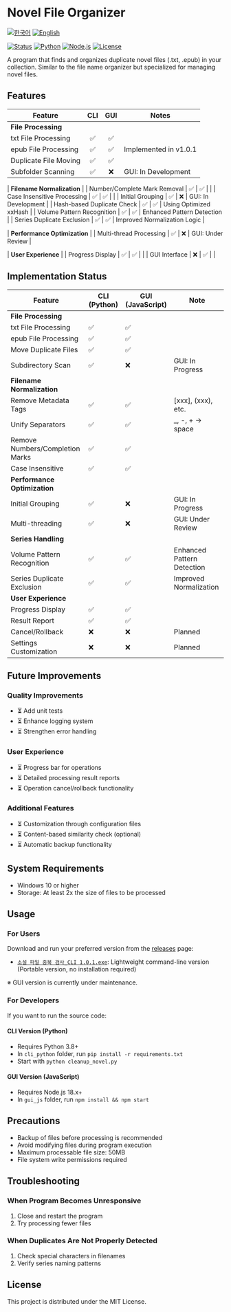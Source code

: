 # Novel File Organizer

[![한국어](https://img.shields.io/badge/언어-한국어-blue.svg)](README.md)
[![English](https://img.shields.io/badge/Language-English-blue.svg)](README_EN.md)

[![Status](https://img.shields.io/badge/status-completed-green)](README_EN.md)
[![Python](https://img.shields.io/badge/Python-3.8+-blue)](https://www.python.org/)
[![Node.js](https://img.shields.io/badge/Node.js-18.x-green)](https://nodejs.org/)
[![License](https://img.shields.io/badge/License-MIT-lightgrey)](LICENSE)

A program that finds and organizes duplicate novel files (.txt, .epub) in your collection.
Similar to the file name organizer but specialized for managing novel files.

## Features

| Feature | CLI | GUI | Notes |
|---|:---:|:---:|---|
| **File Processing** |
| txt File Processing | ✅ | ✅ | |
| epub File Processing | ✅ | ✅ | Implemented in v1.0.1 |
| Duplicate File Moving | ✅ | ✅ | |
| Subfolder Scanning | ✅ | ❌ | GUI: In Development |

| **Filename Normalization** |
| Number/Complete Mark Removal | ✅ | ✅ | |
| Case Insensitive Processing | ✅ | ✅ | |
| Initial Grouping | ✅ | ❌ | GUI: In Development |
| Hash-based Duplicate Check | ✅ | ✅ | Using Optimized xxHash |
| Volume Pattern Recognition | ✅ | ✅ | Enhanced Pattern Detection |
| Series Duplicate Exclusion | ✅ | ✅ | Improved Normalization Logic |

| **Performance Optimization** |
| Multi-thread Processing | ✅ | ❌ | GUI: Under Review |

| **User Experience** |
| Progress Display | ✅ | ✅ | |
| GUI Interface | ❌ | ✅ | |

## Implementation Status

| Feature | CLI (Python) | GUI (JavaScript) | Note |
|---------|-------------|------------------|------|
| **File Processing** |
| txt File Processing | ✅ | ✅ | |
| epub File Processing | ✅ | ✅ | |
| Move Duplicate Files | ✅ | ✅ | |
| Subdirectory Scan | ✅ | ❌ | GUI: In Progress |
| **Filename Normalization** |
| Remove Metadata Tags | ✅ | ✅ | [xxx], (xxx), etc. |
| Unify Separators | ✅ | ✅ | _, -, + → space |
| Remove Numbers/Completion Marks | ✅ | ✅ | |
| Case Insensitive | ✅ | ✅ | |
| **Performance Optimization** |
| Initial Grouping | ✅ | ❌ | GUI: In Progress |
| Multi-threading | ✅ | ❌ | GUI: Under Review |
| **Series Handling** |
| Volume Pattern Recognition | ✅ | ✅ | Enhanced Pattern Detection |
| Series Duplicate Exclusion | ✅ | ✅ | Improved Normalization |
| **User Experience** |
| Progress Display | ✅ | ✅ | |
| Result Report | ✅ | ✅ | |
| Cancel/Rollback | ❌ | ❌ | Planned |
| Settings Customization | ❌ | ❌ | Planned |

## Future Improvements

### Quality Improvements
- ⏳ Add unit tests
- ⏳ Enhance logging system
- ⏳ Strengthen error handling

### User Experience
- ⏳ Progress bar for operations
- ⏳ Detailed processing result reports
- ⏳ Operation cancel/rollback functionality

### Additional Features
- ⏳ Customization through configuration files
- ⏳ Content-based similarity check (optional)
- ⏳ Automatic backup functionality

## System Requirements

- Windows 10 or higher
- Storage: At least 2x the size of files to be processed

## Usage

### For Users
Download and run your preferred version from the [releases](https://github.com/hye0nwoo/clean_up_novel/releases/latest) page:
- [`소설 파일 중복 검사_CLI 1.0.1.exe`](https://github.com/hye0nwoo/clean_up_novel/releases/download/1.0.1/소설.파일.중복.검사_CLI.1.0.1.exe): Lightweight command-line version (Portable version, no installation required)

※ GUI version is currently under maintenance.

### For Developers
If you want to run the source code:

#### CLI Version (Python)
- Requires Python 3.8+
- In `cli_python` folder, run `pip install -r requirements.txt`
- Start with `python cleanup_novel.py`

#### GUI Version (JavaScript)
- Requires Node.js 18.x+
- In `gui_js` folder, run `npm install && npm start`

## Precautions

- Backup of files before processing is recommended
- Avoid modifying files during program execution
- Maximum processable file size: 50MB
- File system write permissions required

## Troubleshooting

### When Program Becomes Unresponsive
1. Close and restart the program
2. Try processing fewer files

### When Duplicates Are Not Properly Detected
1. Check special characters in filenames
2. Verify series naming patterns

## License

This project is distributed under the MIT License. 